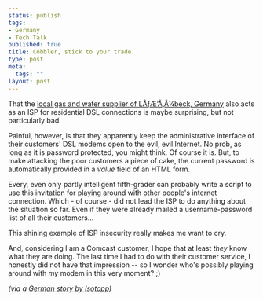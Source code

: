```yaml
--- 
status: publish
tags: 
- Germany
- Tech Talk
published: true
title: Cobbler, stick to your trade.
type: post
meta: 
  tags: ""
layout: post
---
```

That the <a href="http://www.stadtwerke-luebeck.de/index.php?seid=6900">local gas and water supplier of LÃƒÆ’Ã‚Â¼beck, Germany</a> also acts as an ISP for residential DSL connections is maybe surprising, but not particularly bad.

Painful, however, is that they apparently keep the administrative interface of their customers' DSL modems open to the evil, evil Internet. No prob, as long as it is password protected, you might think. Of course it is. But, to make attacking the poor customers a piece of cake, the current password is automatically provided in a <em>value</em> field of an HTML form.

Every, even only partly intelligent fifth-grader can probably write a script to use this invitation for playing around with other people's internet connection. Which - of course - did not lead the ISP to do anything about the situation so far. Even if they were already mailed a username-password list of all their customers...

This shining example of ISP insecurity really makes me want to cry.

And, considering I am a Comcast customer, I hope that at least <em>they</em> know what they are doing. The last time I had to do with their customer service, I honestly did not have that impression -- so I wonder who's possibly playing around with <em>my</em> modem in this very moment? ;)

<em>(via a <a href="http://blog.koehntopp.de/archives/1148-Travedsl-administrieren.html">German story by Isotopp</a>)</em>
